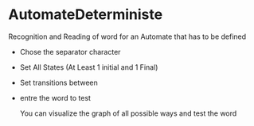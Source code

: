 # AutomateDeterministe
Recognition and Reading of word for an Automate that has to be defined

- Chose the separator character
- Set All States (At Least 1 initial and 1 Final)
- Set transitions between
- entre the word to test

  You can visualize the graph of all possible ways and test the word
